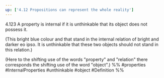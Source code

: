 ```yaml
---
up: ['4.12 Propositions can represent the whole reality']
---
```

4.123 A property is internal if it is unthinkable that its object does not possess it.

(This bright blue colour and that stand in the internal relation of bright and darker eo ipso. It is unthinkable that these two objects should not stand in this relation.)

(Here to the shifting use of the words "property" and "relation" there corresponds the shifting use of the word "object".)
%%
#properties #InternalProperties #unthinkable #object #Definition %%